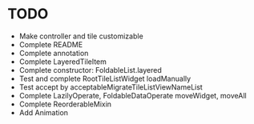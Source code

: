 # TODO
- Make controller and tile customizable
- Complete README
- Complete annotation
- Complete LayeredTileItem
- Complete constructor: FoldableList.layered
- Test and complete RootTileListWidget loadManually
- Test accept by acceptableMigrateTileListViewNameList
- Complete LazilyOperate, FoldableDataOperate moveWidget, moveAll
- Complete ReorderableMixin
- Add Animation